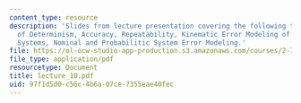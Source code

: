 ```yaml
---
content_type: resource
description: 'Slides from lecture presentation covering the following topics: Principles
  of Determinism, Accuracy, Repeatability, Kinematic Error Modeling of Rigid-flexible
  Systems, Nominal and Probabilitic System Error Modeling.'
file: https://ol-ocw-studio-app-production.s3.amazonaws.com/courses/2-76-multi-scale-system-design-fall-2004/97f1d5d0c56c4b6a07ce7355eae40fec_lecture_10.pdf
file_type: application/pdf
resourcetype: Document
title: lecture_10.pdf
uid: 97f1d5d0-c56c-4b6a-07ce-7355eae40fec
---
```

